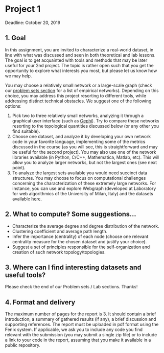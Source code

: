 # Project 1
Deadline: October 20, 2019

## 1. Goal
In this assignment, you are invited to characterize a real-world dataset, in line with what was discussed and seen in both theoretical and lab lessons. The goal is to get acquainted with tools and methods that may be later useful for your 2nd project. The topic is rather open such that you get the opportunity to explore what interests you most, but please let us know how we may help. 

You may choose a relatively small network or a large-scale graph (check our [problem sets section](https://fenix.tecnico.ulisboa.pt/disciplinas/CRC7/2019-2020/1-semestre/laboratories-a5a) for a list of empirical networks). Depending on this choice, you may address this project resorting to different tools, while addressing distinct technical obstacles. We suggest one of the following options: 

1. Pick two to three relatively small networks, analyzing it through a graphical user interface (such as [Gephi](https://gephi.org/)). Try to compare these networks resorting to the topological quantities discussed below (or any other you find suitable).
1. Choose one dataset, and analyze it by developing your own network code in your favorite language, implementing some of the metrics discussed in the course (as you will see, this is straightforward and may be useful for the second project). You may also use one of the network libraries available (in Python, C/C++, Mathematica, Matlab, etc). This will allow you to analyze larger networks, but not the largest ones (see next point).
1. To analyze the largest sets available you would need succinct data structures. You may choose to focus on computational challenges concerning the characterization of these extremely large networks. For instance, you can use and explore Webgraph (developed at Laboratory for web algorithmics of the University of Milan, Italy) and the datasets available [here](http://law.di.unimi.it/datasets.php). 

## 2. What to compute? Some suggestions...
- Characterize the average degree and degree distribution of the network. 
- Clustering coefficient and average path length. 
- Infer the importance (centrality) of each node (choose one relevant centrality measure for the chosen dataset and justify your choice).   
- Suggest a set of principles responsible for the self-organization and creation of such network topology/topologies.

## 3. Where can I find interesting datasets and useful tools?
Please check the end of our Problem sets / Lab sections. Thanks!

## 4. Format and delivery
The maximum number of pages for the report is 3. It should contain a brief introduction, a summary of gathered results (if any), a brief discussion and supporting references. The report must be uploaded in pdf format using the Fenix system. If applicable, we ask you to include any code you find relevant with the submission (you may submit a single zip file) or to include a link to your code in the report, assuming that you make it available in a public repository. 
